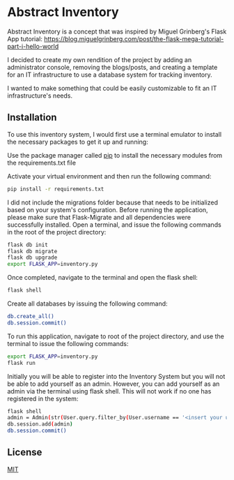 # Abstract Inventory

Abstract Inventory is a concept that was inspired by 
Miguel Grinberg's Flask App tutorial: 
https://blog.miguelgrinberg.com/post/the-flask-mega-tutorial-part-i-hello-world

I decided to create my own rendition of the project by
adding an administrator console, removing the blogs/posts, and creating a template for an IT infrastructure to 
use a database system for tracking inventory.

I wanted to make something that could be easily
customizable to fit an IT infrastructure's needs.

## Installation

To use this inventory system, I would first use a
terminal emulator to install the necessary packages
to get it up and running:

Use the package manager called [pip](https://pip.pypa.io/en/stable/)
to install the necessary modules from the requirements.txt file

Activate your virtual environment and then run the following command:

```bash
pip install -r requirements.txt
```

I did not include the migrations folder because that needs to be initialized based on your system's configuration. 
Before running the application, please make sure that Flask-Migrate and all dependencies were successfully installed. Open a terminal,
and issue the following commands in the root of the project directory:

```bash
flask db init
flask db migrate
flask db upgrade
export FLASK_APP=inventory.py
```

Once completed, navigate to the terminal and open the flask shell:

```bash
flask shell
```

Create all databases by issuing the following command:

```bash
db.create_all()
db.session.commit()
```

To run this application, navigate to root of the project directory, and use the terminal to issue the following commands:

```bash
export FLASK_APP=inventory.py
flask run
```

Initially you will be able to register into the Inventory System but you will not be able to add yourself as an admin.
However, you can add yourself as an admin via the terminal using flask shell. This will not work if no one has registered in the system:

```bash
flask shell
admin = Admin(str(User.query.filter_by(User.username == '<insert your user name here>').username), admin_username=User.query.filter_by(User.username == '<insert your user name here>'))
db.session.add(admin)
db.session.commit()
```

## License
[MIT](https://choosealicense.com/licenses/mit/)
